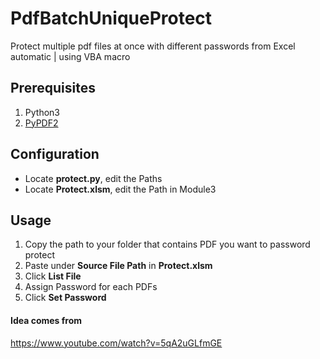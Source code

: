 # PdfBatchUniqueProtect
Protect multiple pdf files at once with different passwords from Excel automatic | using VBA macro

## Prerequisites 
1. Python3
2. [PyPDF2](https://github.com/py-pdf/PyPDF2)

## Configuration
- Locate **protect.py**, edit the Paths
- Locate **Protect.xlsm**, edit the Path in Module3

## Usage
1. Copy the path to your folder that contains PDF you want to password protect
2. Paste under **Source File Path** in **Protect.xlsm**
3. Click **List File**
4. Assign Password for each PDFs
5. Click **Set Password**

#### Idea comes from 
https://www.youtube.com/watch?v=5qA2uGLfmGE
